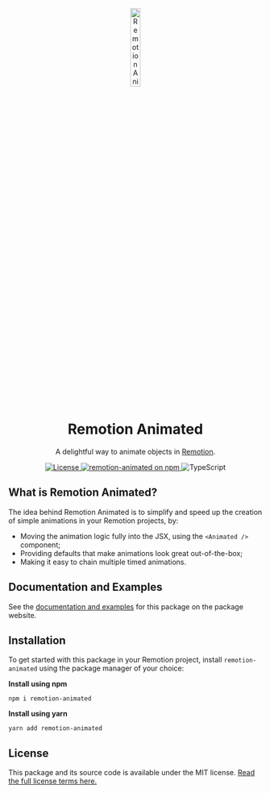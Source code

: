 <p align="center">
    <img width="20%" src="https://raw.githubusercontent.com/stefanwittwer/remotion-animated/main/sites/docs/static/img/remotion-animated.svg" alt="Remotion Animated Logo" />
    <h1 align="center">Remotion Animated</h1>
</p>
<p align="center">
    A delightful way to animate objects in <a href="https://www.remotion.dev">Remotion</a>.
</p>

<p align="center">
  <a href="https://github.com/stefanwittwer/remotion-animated/blob/main/LICENSE.md">
    <img src="https://img.shields.io/github/license/stefanwittwer/remotion-animated" alt="License" />
  </a>
  <a href="https://www.npmjs.com/package/remotion-animated">
    <img src="https://img.shields.io/npm/v/remotion-animated" alt="remotion-animated on npm" />
  </a>
  <img src="https://img.shields.io/badge/TypeScript-%23007ACC.svg?logo=typescript&logoColor=white" alt="TypeScript" />
</p>

## What is Remotion Animated?

The idea behind Remotion Animated is to simplify and speed up the creation of simple animations in your Remotion projects, by:

- Moving the animation logic fully into the JSX, using the `<Animated />` component;
- Providing defaults that make animations look great out-of-the-box;
- Making it easy to chain multiple timed animations.

## Documentation and Examples

See the [documentation and examples](https://www.remotion-animated.dev/) for this package on the package website.

## Installation

To get started with this package in your Remotion project, install `remotion-animated` using the package manager of your choice:

**Install using npm**

```
npm i remotion-animated
```

**Install using yarn**

```
yarn add remotion-animated
```

## License

This package and its source code is available under the MIT license. [Read the full license terms here.](https://github.com/stefanwittwer/remotion-animated/blob/main/LICENSE.md)
